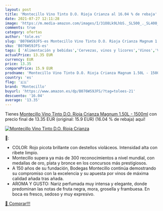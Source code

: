 ```yaml
---
layout: post
title: 'Montecillo Vino Tinto D.O. Rioja Crianza al 16.04 % de rebaja'
date: 2021-07-27 12:11:28
image: 'https://m.media-amazon.com/images/I/31O8Lk9LhbS._SL500_._SL400_.jpg'
comments: true
category: ofertas
author: 'tole.es'
slug: 'B076WS9JFS-es Montecillo Vino Tinto D.O. Rioja Crianza Magnum 1.50L -...'
sku: 'B076WS9JFS-es'
tags: [ 'Alimentación y bebidas','Cervezas, vinos y licores','Vinos','Vinos tintos','montecillo','tinto','vino', ]
actualPrice: 13.35 EUR
currency: EUR
price: 13.35
comparePrice: 15.9 EUR
prodname: 'Montecillo Vino Tinto D.O. Rioja Crianza Magnum 1.50L - 1500ml'
country: 'es'
flag: '🇪🇸'
brand: 'Montecillo'
buyurl: 'https://www.amazon.es/dp/B076WS9JFS/?tag=tolees-21'
descuento: '16.04'
average: '13.35'
---
```


Tienes [Montecillo Vino Tinto D.O. Rioja Crianza Magnum 1.50L - 1500ml](https://www.amazon.es/dp/B076WS9JFS/?tag=tolees-21) con precio final de  13.35 EUR (original: 15.9 EUR) (16.04 %  de rebaja) aqui!

[![Montecillo Vino Tinto D.O. Rioja Crianza](https://m.media-amazon.com/images/I/31O8Lk9LhbS._SL500_._SL400_.jpg)](https://www.amazon.es/dp/B076WS9JFS/?tag=tolees-21)

🔎:

- COLOR: Rojo picota brillante con destellos violáceos. Intensidad alta con ribete limpio.
- Montecillo supera ya más de 300 reconocimientos a nivel mundial, con medallas de oro, plata y bronce en los concursos más prestigiosos.
- A 150 años de su fundación, Bodegas Montecillo continúa demostrando su compromiso con la excelencia y su apuesta por vinos de máxima calidad añada tras añada.
- AROMA Y GUSTO: Nariz perfumada muy intensa y elegante, donde predominan las notas de fruta negra, mora, grosella y frambuesa. En boca es fresco, sedoso y muy expresivo.

[🛒 Comprar!!!](https://www.amazon.es/dp/B076WS9JFS/?tag=tolees-21)

